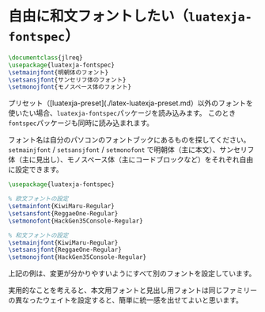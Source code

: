 # 自由に和文フォントしたい（``luatexja-fontspec``）

```latex
\documentclass{jlreq}
\usepackage{luatexja-fontspec}
\setmainjfont{明朝体のフォント}
\setsansjfont{サンセリフ体のフォント}
\setmonojfont{モノスペース体のフォント}
```

プリセット（[luatexja-preset](./latex-luatexja-preset.md）以外のフォントを使いたい場合、``luatexja-fontspec``パッケージを読み込みます。
このとき``fontspec``パッケージも同時に読み込まれます。

フォント名は自分のパソコンのフォントブックにあるものを探してください。
``setmainjfont`` / ``setsansjfont`` / ``setmonofont`` で明朝体（主に本文）、サンセリフ体（主に見出し）、モノスペース体（主にコードブロックなど）をそれぞれ自由に設定できます。

```latex
\usepackage{luatexja-fontspec}

% 欧文フォントの設定
\setmainfont{KiwiMaru-Regular}
\setsansfont{ReggaeOne-Regular}
\setmonofont{HackGen35Console-Regular}

% 和文フォントの設定
\setmainjfont{KiwiMaru-Regular}
\setsansjfont{ReggaeOne-Regular}
\setmonojfont{HackGen35Console-Regular}
```

上記の例は、変更が分かりやすいようにすべて別のフォントを設定しています。

実用的なことを考えると、本文用フォントと見出し用フォントは同じファミリーの異なったウェイトを設定すると、簡単に統一感を出せてよいと思います。
